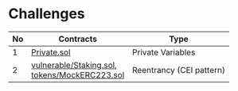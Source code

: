 # Challenges

| No  | Contracts                                                                                                                | Type                     |
| --- | ------------------------------------------------------------------------------------------------------------------------ | ------------------------ |
| 1   | [Private.sol](src/Private.sol)                                                                                           | Private Variables        |
| 2   | [vulnerable/Staking.sol](contracts/vulnerable/Staking.sol),<br/>[tokens/MockERC223.sol](contracts/tokens/MockERC223.sol) | Reentrancy (CEI pattern) |
